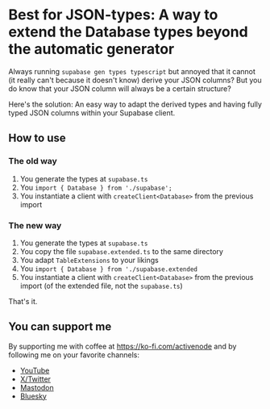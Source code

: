# Best for JSON-types: A way to extend the Database types beyond the automatic generator

Always running `supabase gen types typescript` but annoyed that it cannot (it really can't because it doesn't know) derive your JSON columns? 
But you do know that your JSON column will always be a certain structure?

Here's the solution: An easy way to adapt the derived types and having fully typed JSON columns within your Supabase client.

## How to use

### The old way

1. You generate the types at `supabase.ts`
1. You `import { Database } from './supabase';`
1. You instantiate a client with `createClient<Database>` from the previous import

### The new way

1. You generate the types at `supabase.ts`
1. You copy the file `supabase.extended.ts` to the same directory
1. You adapt `TableExtensions` to your likings
1. You `import { Database } from './supabase.extended`
1. You instantiate a client with `createClient<Database>` from the previous import (of the extended file, not the `supabase.ts`)

That's it.

## You can support me

By supporting me with coffee at https://ko-fi.com/activenode and 
by following me on your favorite channels:

- [YouTube](https://www.youtube.com/@activenode)
- [X/Twitter](https://x.com/activenode)
- [Mastodon](https://mastodon.social/@activenode)
- [Bluesky](https://bsky.app/profile/activenode.bsky.social)

